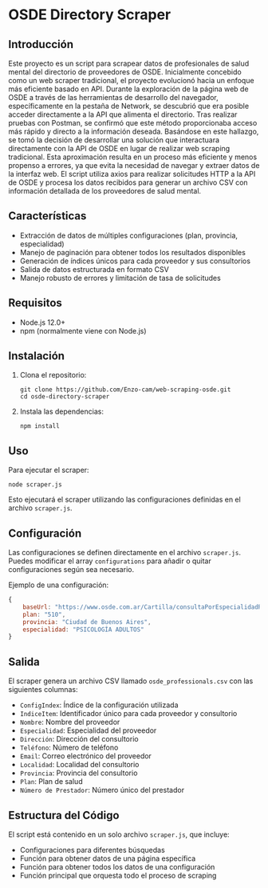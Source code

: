 # OSDE Directory Scraper

## Introducción

Este proyecto es un script para scrapear datos de profesionales de salud mental del directorio de proveedores de OSDE. Inicialmente concebido como un web scraper tradicional, el proyecto evolucionó hacia un enfoque más eficiente basado en API.
Durante la exploración de la página web de OSDE a través de las herramientas de desarrollo del navegador, específicamente en la pestaña de Network, se descubrió que era posible acceder directamente a la API que alimenta el directorio. Tras realizar pruebas con Postman, se confirmó que este método proporcionaba acceso más rápido y directo a la información deseada.
Basándose en este hallazgo, se tomó la decisión de desarrollar una solución que interactuara directamente con la API de OSDE en lugar de realizar web scraping tradicional. Esta aproximación resulta en un proceso más eficiente y menos propenso a errores, ya que evita la necesidad de navegar y extraer datos de la interfaz web.
El script utiliza axios para realizar solicitudes HTTP a la API de OSDE y procesa los datos recibidos para generar un archivo CSV con información detallada de los proveedores de salud mental.

## Características

- Extracción de datos de múltiples configuraciones (plan, provincia, especialidad)
- Manejo de paginación para obtener todos los resultados disponibles
- Generación de índices únicos para cada proveedor y sus consultorios
- Salida de datos estructurada en formato CSV
- Manejo robusto de errores y limitación de tasa de solicitudes

## Requisitos

- Node.js 12.0+
- npm (normalmente viene con Node.js)

## Instalación

1. Clona el repositorio:

   ```
   git clone https://github.com/Enzo-cam/web-scraping-osde.git
   cd osde-directory-scraper
   ```

2. Instala las dependencias:
   ```
   npm install
   ```

## Uso

Para ejecutar el scraper:

```
node scraper.js
```

Esto ejecutará el scraper utilizando las configuraciones definidas en el archivo `scraper.js`.

## Configuración

Las configuraciones se definen directamente en el archivo `scraper.js`. Puedes modificar el array `configurations` para añadir o quitar configuraciones según sea necesario.

Ejemplo de una configuración:

```javascript
{
    baseUrl: "https://www.osde.com.ar/Cartilla/consultaPorEspecialidadRemote.ashx?metodo=ObtenerParaCartillaMedica&rubros=2&rubroId=2&provinciaId=1&provinciaTipo=METRO&provinciaNombre=Ciudad%20de%20Buenos%20Aires&localidadId=0&localidadNombre=Todas%20las%20localidades&planId=51&planNombre=510&especialidadId=810&especialidadNombre=Psicolog%C3%ADa%20adultos&filialId=&hiddenLat=&hiddenLng=&textDireccion=&textNombre=&txtFecha=&ordenador=&hidDetalleNombre=&hidDetalleDireccion=&hidDetalleTelefono=&hidDetalleObservacion=&hidDetalleEspecialidad=&hidDetalleLatitud=&hidDetalleLongitud=&prestadoresEnLista=0&modalidadAtencion=2",
    plan: "510",
    provincia: "Ciudad de Buenos Aires",
    especialidad: "PSICOLOGÍA ADULTOS"
}
```

## Salida

El scraper genera un archivo CSV llamado `osde_professionals.csv` con las siguientes columnas:

- `ConfigIndex`: Índice de la configuración utilizada
- `IndiceItem`: Identificador único para cada proveedor y consultorio
- `Nombre`: Nombre del proveedor
- `Especialidad`: Especialidad del proveedor
- `Dirección`: Dirección del consultorio
- `Teléfono`: Número de teléfono
- `Email`: Correo electrónico del proveedor
- `Localidad`: Localidad del consultorio
- `Provincia`: Provincia del consultorio
- `Plan`: Plan de salud
- `Número de Prestador`: Número único del prestador

## Estructura del Código

El script está contenido en un solo archivo `scraper.js`, que incluye:

- Configuraciones para diferentes búsquedas
- Función para obtener datos de una página específica
- Función para obtener todos los datos de una configuración
- Función principal que orquesta todo el proceso de scraping
